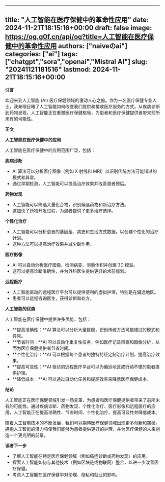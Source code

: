 
---
title: "人工智能在医疗保健中的革命性应用"
date: 2024-11-21T18:15:16+00:00
draft: false
image: https://og.g0f.cn/api/og?title=人工智能在医疗保健中的革命性应用
authors: ["naiveのai"]
categories: ["ai"]
tags: ["chatgpt","sora","openai","Mistral AI"]
slug: "20241121181516"
lastmod: 2024-11-21T18:15:16+00:00
---
**引言**

欢迎来到人工智能 (AI) 医疗保健领域的激动人心之旅。作为一名医疗保健专业人士，我亲眼目睹了人工智能如何改变我们提供和接收医疗服务的方式。从疾病诊断到药物发现，人工智能正在重塑医疗保健格局，为患者和医疗保健提供者带来前所未有的可能性。

**正文**

**人工智能在医疗保健中的应用**

人工智能在医疗保健中的应用范围广泛，包括：

**疾病诊断**

* AI 算法可以分析医疗图像（例如 X 射线和 MRI）以识别传统方法可能错过的模式和异常。
* 通过早期检测，人工智能可以提高治疗效果并改善患者预后。

**药物发现**

* 人工智能可以筛选大量化合物，识别候选药物和新治疗方法。
* 这加快了药物开发过程，为患者提供了更多治疗选择。

**个性化治疗**

* 人工智能可以分析患者的基因组、病史和生活方式数据，以创建个性化的治疗计划。
* 这种方法可以提高治疗效果并减少副作用。

**医疗影像**

* AI 可以自动分析医疗图像，检测病变、测量体积并创建 3D 模型。
* 这可以提高诊断准确性，并为外科医生提供更好的术前规划。

**远程医疗**

* 人工智能驱动的远程医疗平台可以提供便利的虚拟护理，特别是在偏远地区。
* 患者可以远程咨询医生，获得诊断和处方。

**人工智能的优势**

人工智能在医疗保健中提供许多优势，包括：

* **提高准确性：**AI 算法可以分析大量数据，识别传统方法可能错过的模式和异常。
* **节省时间：**AI 可以自动化重复性任务，例如医疗记录审查和图像分析，从而为医疗保健提供者节省时间。
* **个性化治疗：**AI 可以根据每个患者的独特特征定制治疗计划，提高治疗效果。
* **提高可及性：**AI 驱动的远程医疗平台可以为偏远地区或行动不便的患者提供护理。
* **降低成本：**AI 可以通过自动化任务和提高效率来降低医疗保健成本。

**结论**

人工智能正在医疗保健领域引发一场变革，为患者和医疗保健提供者带来了前所未有的可能性。通过疾病诊断、药物发现、个性化治疗、医疗影像和远程医疗的应用，人工智能正在提高准确性、节省时间、个性化治疗、提高可及性并降低成本。

随着人工智能技术的不断发展，我们可以期待医疗保健领域出现更多创新和突破。拥抱人工智能的潜力将使我们能够为患者提供更好的护理，并为医疗保健的未来创造一个更光明的前景。

**读者下一步**

* 了解人工智能在特定医疗保健领域（例如癌症诊断或药物发现）的应用。
* 探索人工智能如何与其他技术（例如区块链或物联网）整合，以进一步改善医疗保健。
* 考虑人工智能在医疗保健中对伦理、隐私和就业的影响。